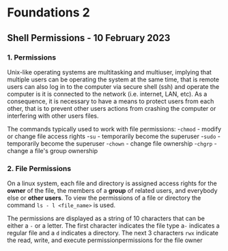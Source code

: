 # Foundations 2
## Shell Permissions - 10 February 2023

### 1. Permissions
Unix-like operating systems are multitasking and multiuser, implying that multiple
users can be operating the system at the same time, that is remote users can also
log in to the computer via secure shell (ssh) and operate the computer is it is
connected to the network (i.e. internet, LAN, etc). As a consequence, it is
necessary to have a means to protect users from each other, that is to prevent
other users actions from crashing the computer or interfering with other users
files.

The commands typically used to work with file permissions:
    -`chmod` - modify or change file access rights
    -`su` - temporarily become the superuser
    -`sudo` - temporarily become the superuser
    -`chown` - change file ownership
    -`chgrp` - change a file's group ownership

### 2. File Permissions
On a linux system, each file and directory is assigned access rights for the
**owner** of the file, the members of a **group** of related users, and everybody
else or **other users**. To view the permissions of a file or directory the
command `ls - l <file_name>` is used.

The permissions are displayed as a string of 10 characters that can be either a
`-` or a letter. The first character indicates the file type a`-` indicates a
regular file and a `d` indicates a directory. The next 3 characters `rwx`
indicate the read, write, and execute permissionpermissions for the file owner
